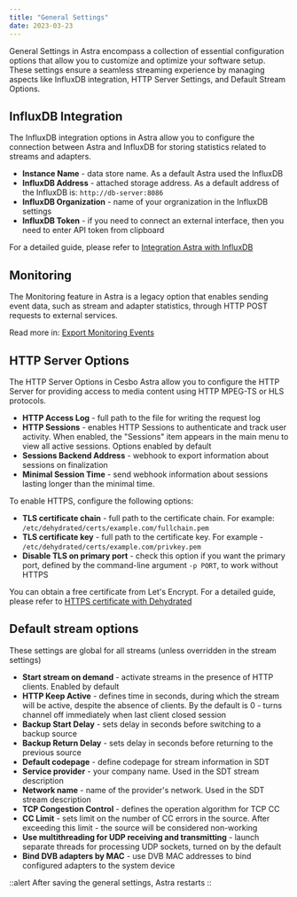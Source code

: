 ```yaml
---
title: "General Settings"
date: 2023-03-23
---
```


General Settings in Astra encompass a collection of essential configuration options that allow you to customize and optimize your software setup.  These settings ensure a seamless streaming experience by managing aspects like InfluxDB integration, HTTP Server Settings, and Default Stream Options.

## InfluxDB Integration

The InfluxDB integration options in Astra allow you to configure the connection between Astra and InfluxDB for storing statistics related to streams and adapters.

- **Instance Name** - data store name. As a default Astra used the InfluxDB
- **InfluxDB Address** - attached storage address. As a default address of the InfluxDB is: `http://db-server:8086`
- **InfluxDB Organization** - name of your orgranization in the InfluxDB settings
- **InfluxDB Token** - if you need to connect an external interface, then you need to enter API token from clipboard

For a detailed guide, please refer to [Integration Astra with InfluxDB](../../monitoring/export/influxdb)

## Monitoring

The Monitoring feature in Astra is a legacy option that enables sending event data, such as stream and adapter statistics, through HTTP POST requests to external services.

Read more in: [Export Monitoring Events](../../monitoring/export/export-monitoring-events)

## HTTP Server Options

The HTTP Server Options in Cesbo Astra allow you to configure the HTTP Server for providing access to media content using HTTP MPEG-TS or HLS protocols.

- **HTTP Access Log** - full path to the file for writing the request log
- **HTTP Sessions** - enables HTTP Sessions to authenticate and track user activity. When enabled, the "Sessions" item appears in the main menu to view all active sessions. Options enabled by default
- **Sessions Backend Address** - webhook to export information about sessions on finalization
- **Minimal Session Time** - send webhook information about sessions lasting longer than the minimal time.

To enable HTTPS, configure the following options:

- **TLS certificate chain** - full path to the certificate chain. For example: `/etc/dehydrated/certs/example.com/fullchain.pem`
- **TLS certificate key** - full path to the certificate key. For example - `/etc/dehydrated/certs/example.com/privkey.pem`
- **Disable TLS on primary port** - check this option if you want the primary port, defined by the command-line argument `-p PORT`, to work without HTTPS

You can obtain a free certificate from Let's Encrypt. For a detailed guide, please refer to [HTTPS certificate with Dehydrated](../../../misc/tools-and-utilities/network/dehydrated)

## Default stream options

These settings are global for all streams (unless overridden in the stream settings)

- **Start stream on demand** - activate streams in the presence of HTTP clients. Enabled by default
- **HTTP Keep Active** - defines time in seconds, during which the stream will be active, despite the absence of clients. By the default is 0 - turns channel off immediately when last client closed session
- **Backup Start Delay** - sets delay in seconds before switching to a backup source
- **Backup Return Delay** - sets delay in seconds before returning to the previous source
- **Default codepage** - define codepage for stream information in SDT
- **Service provider** - your company name. Used in the SDT stream description
- **Network name** - name of the provider's network. Used in the SDT stream description
- **TCP Congestion Control** - defines the operation algorithm for TCP CC
- **CC Limit** - sets limit on the number of CC errors in the source. After exceeding this limit - the source will be considered non-working
- **Use multithreading for UDP receiving and transmitting** - launch separate threads for processing UDP sockets, turned on by the default
- **Bind DVB adapters by MAC** - use DVB MAC addresses to bind configured adapters to the system device

::alert
After saving the general settings, Astra restarts
::
